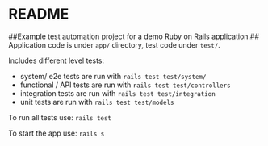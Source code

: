 # README

##Example test automation project for a demo Ruby on Rails application.##
Application code is under `app/` directory, test code under `test/`.

Includes different level tests:

- system/ e2e tests are run with `rails test test/system/`
- functional / API tests are run with `rails test test/controllers`
- integration tests are run with `rails test test/integration`
- unit tests are run with `rails test test/models`

To run all tests use:
`rails test`

To start the app use:
`rails s`
